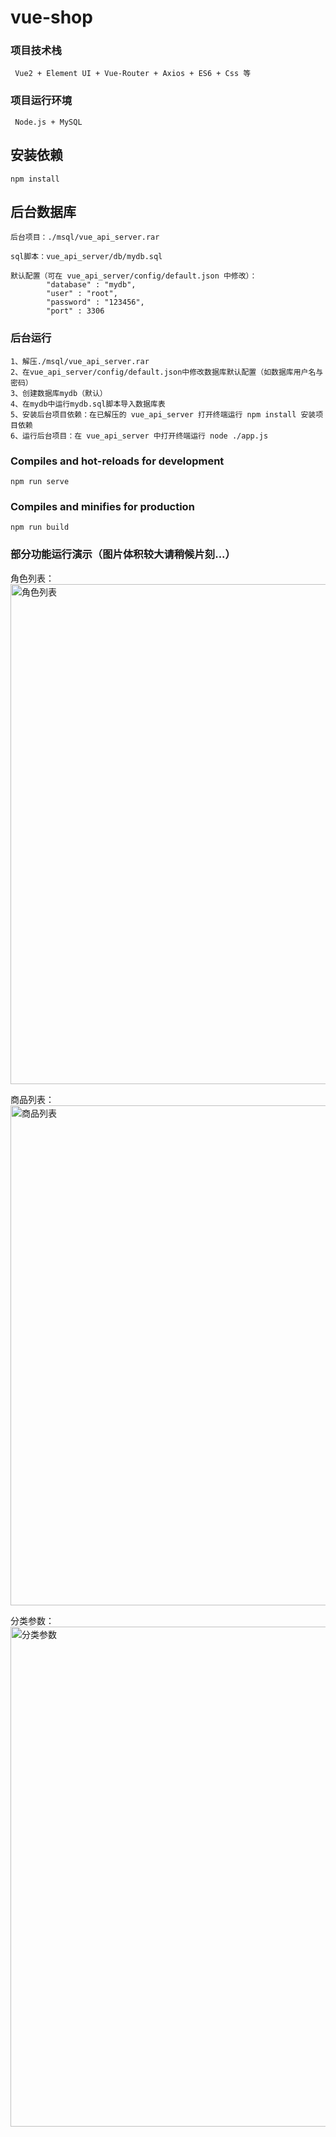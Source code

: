 # vue-shop

### 项目技术栈
```
​ Vue2 + Element UI + Vue-Router + Axios + ES6 + Css 等
```
### 项目运行环境
```
​ Node.js + MySQL
```

## 安装依赖
```
npm install
```
## 后台数据库
```
后台项目：./msql/vue_api_server.rar 

sql脚本：vue_api_server/db/mydb.sql
```
```
默认配置（可在 vue_api_server/config/default.json 中修改）：
    	"database" : "mydb",
		"user" : "root",
		"password" : "123456",
		"port" : 3306
```
### 后台运行
```
1、解压./msql/vue_api_server.rar 
2、在vue_api_server/config/default.json中修改数据库默认配置（如数据库用户名与密码）
3、创建数据库mydb（默认）
4、在mydb中运行mydb.sql脚本导入数据库表
5、安装后台项目依赖：在已解压的 vue_api_server 打开终端运行 npm install 安装项目依赖
6、运行后台项目：在 vue_api_server 中打开终端运行 node ./app.js 

```
### Compiles and hot-reloads for development
```
npm run serve
```

### Compiles and minifies for production
```
npm run build
```

### 部分功能运行演示（图片体积较大请稍候片刻...）

角色列表：
<img src="https://github.com/BirdGurhl/vue-shop/blob/master/%E6%88%AA%E5%9B%BE/%E8%A7%92%E8%89%B2%E5%88%97%E8%A1%A8.gif" alt="角色列表" width="800px">

商品列表：
<img src="https://github.com/BirdGurhl/vue-shop/blob/master/%E6%88%AA%E5%9B%BE/%E5%95%86%E5%93%81%E5%88%97%E8%A1%A8.gif" alt="商品列表" width="800px">

分类参数：
<img src="https://github.com/BirdGurhl/vue-shop/blob/master/%E6%88%AA%E5%9B%BE/%E5%88%86%E7%B1%BB%E5%8F%82%E6%95%B0.gif" alt="分类参数" width="800px">


